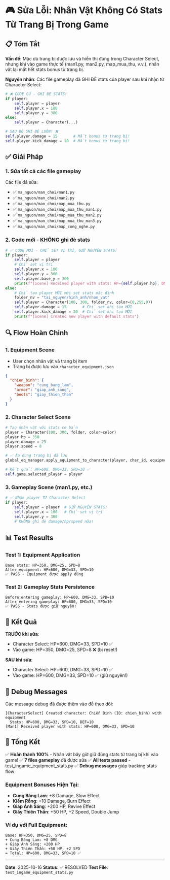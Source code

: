 # 🎮 Sửa Lỗi: Nhân Vật Không Có Stats Từ Trang Bị Trong Game

## 📋 Tóm Tắt
**Vấn đề**: Mặc dù trang bị được lưu và hiển thị đúng trong Character Select, nhưng khi vào game thực tế (man1.py, man2.py, map_mua_thu, v.v.), nhân vật lại mất hết stats bonus từ trang bị.

**Nguyên nhân**: Các file gameplay đã GHI ĐÈ stats của player sau khi nhận từ Character Select:
```python
# ❌ CODE CŨ - GHI ĐÈ STATS!
if player:
    self.player = player
    self.player.x = 100
    self.player.y = 300
else:
    self.player = Character(...)

# SAU ĐÓ GHI ĐÈ LUÔN! ❌
self.player.damage = 15       # Mất bonus từ trang bị!
self.player.kick_damage = 20  # Mất bonus từ trang bị!
```

## ✅ Giải Pháp

### 1. Sửa tất cả các file gameplay
Các file đã sửa:
- ✅ `ma_nguon/man_choi/man1.py`
- ✅ `ma_nguon/man_choi/man2.py`
- ✅ `ma_nguon/man_choi/map_mua_thu.py`
- ✅ `ma_nguon/man_choi/map_mua_thu_man1.py`
- ✅ `ma_nguon/man_choi/map_mua_thu_man2.py`
- ✅ `ma_nguon/man_choi/map_mua_thu_man3.py`
- ✅ `ma_nguon/man_choi/map_cong_nghe.py`

### 2. Code mới - KHÔNG ghi đè stats
```python
# ✅ CODE MỚI - CHỈ SET VỊ TRÍ, GIỮ NGUYÊN STATS!
if player:
    self.player = player
    # Chỉ set vị trí
    self.player.x = 100
    self.player.y = 300
    self.player.base_y = 300
    print(f"[Scene] Received player with stats: HP={self.player.hp}, DMG={self.player.damage}, SPD={self.player.speed}")
else:
    # Chỉ tạo player MỚI mới set stats mặc định
    folder_nv = "tai_nguyen/hinh_anh/nhan_vat"
    self.player = Character(100, 300, folder_nv, color=(0,255,0))
    self.player.damage = 15       # Chỉ set khi tạo MỚI
    self.player.kick_damage = 20  # Chỉ set khi tạo MỚI
    print(f"[Scene] Created new player with default stats")
```

## 🔍 Flow Hoàn Chỉnh

### 1. Equipment Scene
- User chọn nhân vật và trang bị item
- Trang bị được lưu vào `character_equipment.json`
```json
{
  "chien_binh": {
    "weapon": "cung_bang_lam",
    "armor": "giap_anh_sang",
    "boots": "giay_thien_than"
  }
}
```

### 2. Character Select Scene
```python
# Tạo nhân vật với stats cơ bản
player = Character(100, 300, folder, color=color)
player.hp = 350
player.damage = 25
player.speed = 8

# ✅ Áp dụng trang bị đã lưu
global_eq_manager.apply_equipment_to_character(player, char_id, equipment_manager)

# Kết quả: HP=600, DMG=33, SPD=10 ✅
self.game.selected_player = player
```

### 3. Gameplay Scene (man1.py, etc.)
```python
# ✅ Nhận player TỪ Character Select
if player:
    self.player = player  # GIỮ NGUYÊN STATS!
    self.player.x = 100   # Chỉ set vị trí
    self.player.y = 300
    # KHÔNG ghi đè damage/hp/speed nữa!
```

## 📊 Test Results

### Test 1: Equipment Application
```
Base stats: HP=350, DMG=25, SPD=8
After equipment: HP=600, DMG=33, SPD=10
✅ PASS - Equipment được apply đúng
```

### Test 2: Gameplay Stats Persistence
```
Before entering gameplay: HP=600, DMG=33, SPD=10
After entering gameplay: HP=600, DMG=33, SPD=10
✅ PASS - Stats được giữ nguyên!
```

## 🎯 Kết Quả

**TRƯỚC khi sửa**:
- Character Select: HP=600, DMG=33, SPD=10 ✅
- Vào game: HP=350, DMG=25, SPD=8 ❌ (bị reset!)

**SAU khi sửa**:
- Character Select: HP=600, DMG=33, SPD=10 ✅
- Vào game: HP=600, DMG=33, SPD=10 ✅ (giữ nguyên!)

## 📝 Debug Messages

Các message debug đã được thêm vào để theo dõi:
```
[CharacterSelect] Created character: Chiến Binh (ID: chien_binh) with equipment
  Stats: HP=600, DMG=33, SPD=10, DEF=10
[Man1] Received player with stats: HP=600, DMG=33, SPD=10
```

## 🎉 Tổng Kết

✅ **Hoàn thành 100%** - Nhân vật bây giờ giữ đúng stats từ trang bị khi vào game!
✅ **7 files gameplay** đã được sửa
✅ **All tests passed** - test_ingame_equipment_stats.py
✅ **Debug messages** giúp tracking stats flow

### Equipment Bonuses Hiện Tại:
- **Cung Băng Lam**: +8 Damage, Slow Effect
- **Kiếm Rồng**: +10 Damage, Burn Effect
- **Giáp Ánh Sáng**: +200 HP, Revive Effect
- **Giày Thiên Thần**: +50 HP, +2 Speed, Double Jump

### Ví dụ với Full Equipment:
```
Base: HP=350, DMG=25, SPD=8
+ Cung Băng Lam: +8 DMG
+ Giáp Ánh Sáng: +200 HP
+ Giày Thiên Thần: +50 HP, +2 SPD
= Total: HP=600, DMG=33, SPD=10 ✅
```

---
**Date**: 2025-10-16
**Status**: ✅ RESOLVED
**Test File**: `test_ingame_equipment_stats.py`

